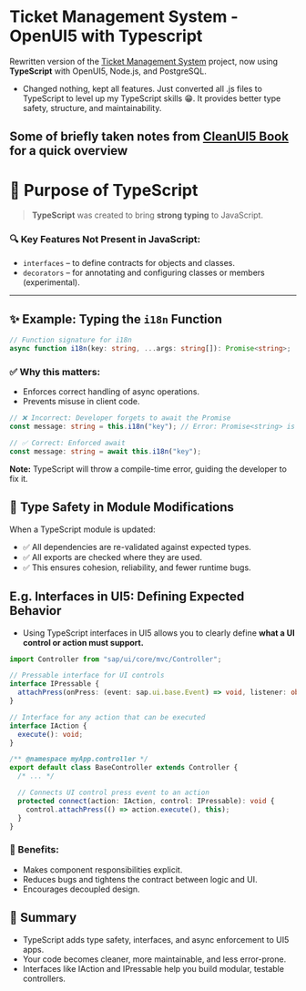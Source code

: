 # Ticket Management System - OpenUI5 with Typescript

Rewritten version of the [Ticket Management System](https://github.com/alikapllan/Ticket-Management-System-openui5) project, now using **TypeScript** with OpenUI5, Node.js, and PostgreSQL.

- Changed nothing, kept all features. Just converted all .js files to TypeScript to level up my TypeScript skills 😁. It provides better type safety, structure, and maintainability.

## Some of briefly taken notes from [CleanUI5 Book](https://www.sap-press.com/clean-sapui5_5479/?srsltid=AfmBOoreKcW3vrC8DQPiZVsGLWt74nzfyMKPLLI_rofOyMIjZDYqkaKP) for a quick overview

# 🧠 Purpose of TypeScript

> **TypeScript** was created to bring **strong typing** to JavaScript.

### 🔍 Key Features Not Present in JavaScript:
- `interfaces` – to define contracts for objects and classes.
- `decorators` – for annotating and configuring classes or members (experimental).

---

## ✨ Example: Typing the `i18n` Function

```ts
// Function signature for i18n
async function i18n(key: string, ...args: string[]): Promise<string>;
```

### ✅ Why this matters:
- Enforces correct handling of async operations.
- Prevents misuse in client code.

```ts
// ❌ Incorrect: Developer forgets to await the Promise
const message: string = this.i18n("key"); // Error: Promise<string> is not assignable to string

// ✅ Correct: Enforced await
const message: string = await this.i18n("key");
```
**Note:** TypeScript will throw a compile-time error, guiding the developer to fix it.

## 🧪 Type Safety in Module Modifications
When a TypeScript module is updated:

- ✅ All dependencies are re-validated against expected types.
- ✅ All exports are checked where they are used.
- ✅ This ensures cohesion, reliability, and fewer runtime bugs.
  
## E.g. Interfaces in UI5: Defining Expected Behavior
- Using TypeScript interfaces in UI5 allows you to clearly define **what a UI control or action must support.**

```ts
import Controller from "sap/ui/core/mvc/Controller";

// Pressable interface for UI controls
interface IPressable {
  attachPress(onPress: (event: sap.ui.base.Event) => void, listener: object): void;
}

// Interface for any action that can be executed
interface IAction {
  execute(): void;
}

/** @namespace myApp.controller */
export default class BaseController extends Controller {
  /* ... */

  // Connects UI control press event to an action
  protected connect(action: IAction, control: IPressable): void {
    control.attachPress(() => action.execute(), this);
  }
}
```

### 🧠 Benefits:
- Makes component responsibilities explicit.
- Reduces bugs and tightens the contract between logic and UI.
- Encourages decoupled design.

## 📌 Summary
- TypeScript adds type safety, interfaces, and async enforcement to UI5 apps.
- Your code becomes cleaner, more maintainable, and less error-prone.
- Interfaces like IAction and IPressable help you build modular, testable controllers.
